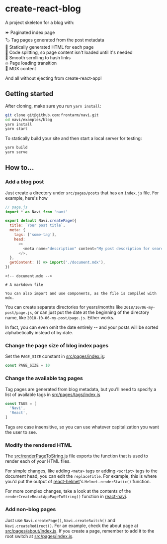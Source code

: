 create-react-blog
=================

A project skeleton for a blog with:

⏩ Paginated index page<br />
🏷️ Tag pages generated from the post metadata<br />
🚀 Statically generated HTML for each page<br />
🔗 Code splitting, so page content isn't loaded until it's needed<br />
📜 Smooth scrolling to hash links<br />
🔥 Page loading transition<br />
📄 MDX content<br />

And all without ejecting from create-react-app!


Getting started
---------------

After cloning, make sure you run `yarn install`:

```bash
git clone git@github.com:frontarm/navi.git
cd navi/examples/blog
yarn install
yarn start
```

To statically build your site and then start a local server for testing:

```bash
yarn build
yarn serve
```


How to...
---------

### Add a blog post

Just create a directory under `src/pages/posts` that has an `index.js` file. For example, here's how 

```js
// page.js
import * as Navi from 'navi'

export default Navi.createPage({
  title: `Your post title`,
  meta: {
    tags: ['some-tag'], 
    head:
      <>
        <meta name="description" content="My post description for search engines and social networks" />
      </>,
  },
  getContent: () => import('./document.mdx'),
})
```

```mdx
<!-- document.mdx -->

# A markdown file

You can also import and use components, as the file is compiled with mdx.
```

You can create separate directories for years/months like `2018/10/06-my-post/page.js`, or can just put the date at the beginning of the directory name, like `2018-10-06-my-post/page.js`. Either works.

In fact, you can even omit the date entirely -- and your posts will be sorted alphabetically instead of by date.


### Change the page size of blog index pages

Set the `PAGE_SIZE` constant in [src/pages/index.js](src/pages/index.js):

```js
const PAGE_SIZE = 10
```


### Change the available tag pages

Tag pages are generated from blog metadata, but you'll need to specify a list of available tags in [src/pages/tags/index.js](src/pages/tags/index.js)

```js
const TAGS = [
  'Navi',
  'React',
]
```

Tags are case insensitive, so you can use whatever capitalization you want the user to see.


### Modify the rendered HTML

The [src/renderPageToString.js](src/renderPageToString.js) file exports the function that is used to render each of your HTML files.

For simple changes, like adding `<meta>` tags or adding `<script>` tags to the document head, you can edit the `replaceTitle`. For example, this is where you'd put the output of [react-helmet](https://github.com/nfl/react-helmet)'s `Helmet.renderStatic()` function.

For more complex changes, take a look at the contents of the `renderCreateReactAppPageToString()` function in [react-navi](../../packages/react-navi).



### Add non-blog pages

Just use `Navi.createPage()`, `Navi.createSwitch()` and `Navi.createRedirect()`. For an example, check the about page at [src/pages/about/index.js](src/pages/about/index.js). If you create a page, remember to add it to the root switch at [src/pages/index.js](src/pages/index.js).
